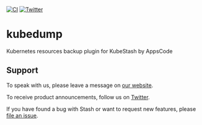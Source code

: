 [![CI](https://github.com/kubestash/kubedump/actions/workflows/ci.yml/badge.svg)](https://github.com/kubestash/kubedump/actions/workflows/ci.yml)
[![Twitter](https://img.shields.io/twitter/follow/kubestash.svg?style=social&logo=twitter&label=Follow)](https://twitter.com/intent/follow?screen_name=KubeStash)

# kubedump

Kubernetes resources backup plugin for KubeStash by AppsCode

## Support

To speak with us, please leave a message on [our website](https://appscode.com/contact/).

To receive product announcements, follow us on [Twitter](https://twitter.com/KubeStash).

If you have found a bug with Stash or want to request new features, please [file an issue](https://github.com/kubestash/project/issues/new).
